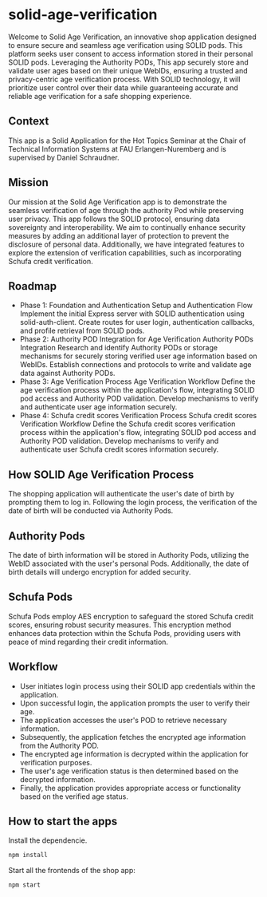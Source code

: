 # solid-age-verification
Welcome to Solid Age Verification, an innovative shop application designed to ensure secure and seamless age verification using SOLID pods. This platform seeks user consent to access information stored in their personal SOLID pods. Leveraging the Authority PODs, This app securely store and validate user ages based on their unique WebIDs, ensuring a trusted and privacy-centric age verification process. With SOLID technology, it will prioritize user control over their data while guaranteeing accurate and reliable age verification for a safe shopping experience.

## Context
This app is a Solid Application for the Hot Topics Seminar at the Chair of Technical Information Systems at FAU Erlangen-Nuremberg and is supervised by Daniel Schraudner.

## Mission
Our mission at the Solid Age Verification app is to demonstrate the seamless verification of age through the authority Pod while preserving user privacy. This app follows the SOLID protocol, ensuring data sovereignty and interoperability. We aim to continually enhance security measures by adding an additional layer of protection to prevent the disclosure of personal data. Additionally, we have integrated features to explore the extension of verification capabilities, such as incorporating Schufa credit verification.

## Roadmap
 - Phase 1: Foundation and Authentication
    Setup and Authentication Flow
    Implement the initial Express server with SOLID authentication using solid-auth-client.
    Create routes for user login, authentication callbacks, and profile retrieval from SOLID pods.
- Phase 2: Authority POD Integration for Age Verification
    Authority PODs Integration
    Research and identify Authority PODs or storage mechanisms for securely storing verified user age information based on WebIDs.
    Establish connections and protocols to write and validate age data against Authority PODs.
- Phase 3: Age Verification Process
    Age Verification Workflow
    Define the age verification process within the application's flow, integrating SOLID pod access and Authority POD validation.
    Develop mechanisms to verify and authenticate user age information securely.
- Phase 4: Schufa credit scores Verification Process
    Schufa credit scores Verification Workflow
    Define the Schufa credit scores verification process within the application's flow, integrating SOLID pod access and Authority POD validation.
    Develop mechanisms to verify and authenticate user Schufa credit scores information securely.

## How SOLID Age Verification Process
The shopping application will authenticate the user's date of birth by prompting them to log in. Following the login process, the verification of the date of birth will be conducted via Authority Pods.
## Authority Pods
The date of birth information will be stored in Authority Pods, utilizing the WebID associated with the user's personal Pods. Additionally, the date of birth details will undergo encryption for added security.

## Schufa Pods
Schufa Pods employ AES encryption to safeguard the stored Schufa credit scores, ensuring robust security measures. This encryption method enhances data protection within the Schufa Pods, providing users with peace of mind regarding their credit information.

## Workflow
- User initiates login process using their SOLID app credentials within the application.
- Upon successful login, the application prompts the user to verify their age.
- The application accesses the user's POD to retrieve necessary information.
- Subsequently, the application fetches the encrypted age information from the Authority POD.
- The encrypted age information is decrypted within the application for verification purposes.
- The user's age verification status is then determined based on the decrypted information.
- Finally, the application provides appropriate access or functionality based on the verified age status.

## How to start the apps

Install the dependencie.

```bash
npm install
```

Start all the frontends of the shop app:

```bash
npm start
```

